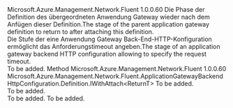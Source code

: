 <Type Name="IWithRequestTimeout&lt;ReturnT&gt;" FullName="Microsoft.Azure.Management.Network.Fluent.ApplicationGatewayBackendHttpConfiguration.Definition.IWithRequestTimeout&lt;ReturnT&gt;">
  <TypeSignature Language="C#" Value="public interface IWithRequestTimeout&lt;ReturnT&gt;" />
  <TypeSignature Language="ILAsm" Value=".class public interface auto ansi abstract IWithRequestTimeout`1&lt;ReturnT&gt;" />
  <TypeSignature Language="DocId" Value="T:Microsoft.Azure.Management.Network.Fluent.ApplicationGatewayBackendHttpConfiguration.Definition.IWithRequestTimeout`1" />
  <TypeSignature Language="VB.NET" Value="Public Interface IWithRequestTimeout(Of ReturnT)" />
  <TypeSignature Language="F#" Value="type IWithRequestTimeout&lt;'ReturnT&gt; = interface" />
  <AssemblyInfo>
    <AssemblyName>Microsoft.Azure.Management.Network.Fluent</AssemblyName>
    <AssemblyVersion>1.0.0.60</AssemblyVersion>
  </AssemblyInfo>
  <TypeParameters>
    <TypeParameter Name="ParentT" />
  </TypeParameters>
  <Interfaces />
  <Docs>
    <typeparam name="ReturnT"><span data-ttu-id="f15a4-101">Die Phase der Definition des übergeordneten Anwendung Gateway wieder nach dem Anfügen dieser Definition.</span><span class="sxs-lookup"><span data-stu-id="f15a4-101">The stage of the parent application gateway definition to return to after attaching this definition.</span></span></typeparam>
    <summary>
            <span data-ttu-id="f15a4-102">Die Stufe der eine Anwendung Gateway Back-End-HTTP-Konfiguration ermöglicht das Anforderungstimeout angeben.</span><span class="sxs-lookup"><span data-stu-id="f15a4-102">The stage of an application gateway backend HTTP configuration allowing to specify the request timeout.</span></span>
            </summary>
    <remarks>To be added.</remarks>
  </Docs>
  <Members>
    <Member MemberName="WithRequestTimeout">
      <MemberSignature Language="C#" Value="public Microsoft.Azure.Management.Network.Fluent.ApplicationGatewayBackendHttpConfiguration.Definition.IWithAttach&lt;ReturnT&gt; WithRequestTimeout (int seconds);" />
      <MemberSignature Language="ILAsm" Value=".method public hidebysig newslot virtual instance class Microsoft.Azure.Management.Network.Fluent.ApplicationGatewayBackendHttpConfiguration.Definition.IWithAttach`1&lt;!ReturnT&gt; WithRequestTimeout(int32 seconds) cil managed" />
      <MemberSignature Language="DocId" Value="M:Microsoft.Azure.Management.Network.Fluent.ApplicationGatewayBackendHttpConfiguration.Definition.IWithRequestTimeout`1.WithRequestTimeout(System.Int32)" />
      <MemberSignature Language="VB.NET" Value="Public Function WithRequestTimeout (seconds As Integer) As IWithAttach(Of ReturnT)" />
      <MemberSignature Language="F#" Value="abstract member WithRequestTimeout : int -&gt; Microsoft.Azure.Management.Network.Fluent.ApplicationGatewayBackendHttpConfiguration.Definition.IWithAttach&lt;'ReturnT&gt;" Usage="iWithRequestTimeout.WithRequestTimeout seconds" />
      <MemberType>Method</MemberType>
      <AssemblyInfo>
        <AssemblyName>Microsoft.Azure.Management.Network.Fluent</AssemblyName>
        <AssemblyVersion>1.0.0.60</AssemblyVersion>
      </AssemblyInfo>
      <ReturnValue>
        <ReturnType>Microsoft.Azure.Management.Network.Fluent.ApplicationGatewayBackendHttpConfiguration.Definition.IWithAttach&lt;ReturnT&gt;</ReturnType>
      </ReturnValue>
      <Parameters>
        <Parameter Name="seconds" Type="System.Int32" />
      </Parameters>
      <Docs>
        <param name="seconds">To be added.</param>
        <summary>To be added.</summary>
        <returns>To be added.</returns>
        <remarks>To be added.</remarks>
      </Docs>
    </Member>
  </Members>
</Type>